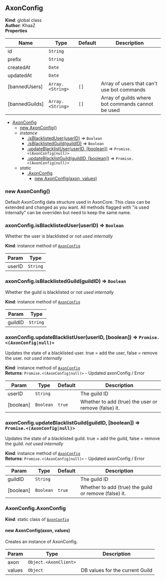 <a name="AxonConfig"></a>

## AxonConfig
**Kind**: global class  
**Author**: KhaaZ  
**Properties**

| Name | Type | Default | Description |
| --- | --- | --- | --- |
| id | <code>String</code> |  |  |
| prefix | <code>String</code> |  |  |
| createdAt | <code>Date</code> |  |  |
| updatedAt | <code>Date</code> |  |  |
| [bannedUsers] | <code>Array.&lt;String&gt;</code> | <code>[]</code> | Array of users that can't use bot commands |
| [bannedGuilds] | <code>Array.&lt;String&gt;</code> | <code>[]</code> | Array of guilds where bot commands cannot be used |


* [AxonConfig](#AxonConfig)
    * [new AxonConfig()](#new_AxonConfig_new)
    * _instance_
        * [.isBlacklistedUser(userID)](#AxonConfig+isBlacklistedUser) ⇒ <code>Boolean</code>
        * [.isBlacklistedGuild(guildID)](#AxonConfig+isBlacklistedGuild) ⇒ <code>Boolean</code>
        * [.updateBlacklistUser(userID, [boolean])](#AxonConfig+updateBlacklistUser) ⇒ <code>Promise.&lt;(AxonConfig\|null)&gt;</code>
        * [.updateBlacklistGuild(guildID, [boolean])](#AxonConfig+updateBlacklistGuild) ⇒ <code>Promise.&lt;(AxonConfig\|null)&gt;</code>
    * _static_
        * [.AxonConfig](#AxonConfig.AxonConfig)
            * [new AxonConfig(axon, values)](#new_AxonConfig.AxonConfig_new)

<a name="new_AxonConfig_new"></a>

### new AxonConfig()
Default AxonConfig data structure used in AxonCore.
This class can be extended and changed as you want.
All methods flagged with "is used internally" can be overriden but need to keep the same name.

<a name="AxonConfig+isBlacklistedUser"></a>

### axonConfig.isBlacklistedUser(userID) ⇒ <code>Boolean</code>
Whether the user is blacklisted or not
*used internally*

**Kind**: instance method of [<code>AxonConfig</code>](#AxonConfig)  

| Param | Type |
| --- | --- |
| userID | <code>String</code> | 

<a name="AxonConfig+isBlacklistedGuild"></a>

### axonConfig.isBlacklistedGuild(guildID) ⇒ <code>Boolean</code>
Whether the guild is blacklisted or not
*used internally*

**Kind**: instance method of [<code>AxonConfig</code>](#AxonConfig)  

| Param | Type |
| --- | --- |
| guildID | <code>String</code> | 

<a name="AxonConfig+updateBlacklistUser"></a>

### axonConfig.updateBlacklistUser(userID, [boolean]) ⇒ <code>Promise.&lt;(AxonConfig\|null)&gt;</code>
Updates the state of a blacklisted user.
true = add the user, false = remove the user.
*not used internally*

**Kind**: instance method of [<code>AxonConfig</code>](#AxonConfig)  
**Returns**: <code>Promise.&lt;(AxonConfig\|null)&gt;</code> - Updated axonConfig / Error  

| Param | Type | Default | Description |
| --- | --- | --- | --- |
| userID | <code>String</code> |  | The guild ID |
| [boolean] | <code>Boolean</code> | <code>true</code> | Whether to add (true) the user or remove (false) it. |

<a name="AxonConfig+updateBlacklistGuild"></a>

### axonConfig.updateBlacklistGuild(guildID, [boolean]) ⇒ <code>Promise.&lt;(AxonConfig\|null)&gt;</code>
Updates the state of a blacklisted guild.
true = add the guild, false = remove the guild.
*not used internally*

**Kind**: instance method of [<code>AxonConfig</code>](#AxonConfig)  
**Returns**: <code>Promise.&lt;(AxonConfig\|null)&gt;</code> - Updated axonConfig / Error  

| Param | Type | Default | Description |
| --- | --- | --- | --- |
| guildID | <code>String</code> |  | The guild ID |
| [boolean] | <code>Boolean</code> | <code>true</code> | Whether to add (true) the guild or remove (false) it. |

<a name="AxonConfig.AxonConfig"></a>

### AxonConfig.AxonConfig
**Kind**: static class of [<code>AxonConfig</code>](#AxonConfig)  
<a name="new_AxonConfig.AxonConfig_new"></a>

#### new AxonConfig(axon, values)
Creates an instance of AxonConfig.


| Param | Type | Description |
| --- | --- | --- |
| axon | <code>Object.&lt;AxonClient&gt;</code> |  |
| values | <code>Object</code> | DB values for the current Guild |

